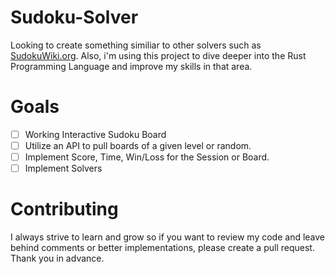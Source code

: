 # Sudoku-Solver
Looking to create something similiar to other solvers such as [SudokuWiki.org](https://www.sudokuwiki.org/sudoku.htm). Also, i'm using this project to dive deeper into the Rust Programming Language and improve my skills in that area. 

# Goals
- [ ] Working Interactive Sudoku Board
- [ ] Utilize an API to pull boards of a given level or random.
- [ ] Implement Score, Time, Win/Loss for the Session or Board.
- [ ] Implement Solvers

# Contributing 
I always strive to learn and grow so if you want to review my code and leave behind comments or better implementations, please create a pull request. Thank you in advance.  
